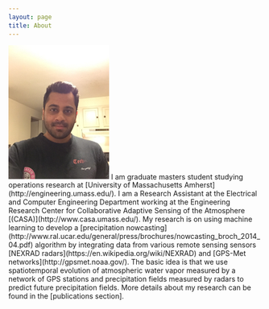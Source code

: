 ```yaml
---
layout: page
title: About
---
```

<img src="/pictures/profile.jpg" alt="Drawing" style="width: 200px;"/>
I am graduate masters student studying operations research at [University of Massachusetts Amherst](http://engineering.umass.edu/). I am a Research Assistant at the Electrical and Computer Engineering Department working at the Engineering Research Center for Collaborative Adaptive Sensing of the Atmosphere [(CASA)](http://www.casa.umass.edu/). My research is on using machine learning to develop a [precipitation nowcasting](http://www.ral.ucar.edu/general/press/brochures/nowcasting_broch_2014_04.pdf) algorithm by integrating data from various remote sensing sensors [NEXRAD radars](https://en.wikipedia.org/wiki/NEXRAD) and [GPS-Met networks](http://gpsmet.noaa.gov/). The basic idea is that we use spatiotemporal evolution of atmospheric water vapor measured by a network of GPS stations and precipitation fields measured by radars to predict future precipitation fields. More details about my research can be found in the [publications section].



